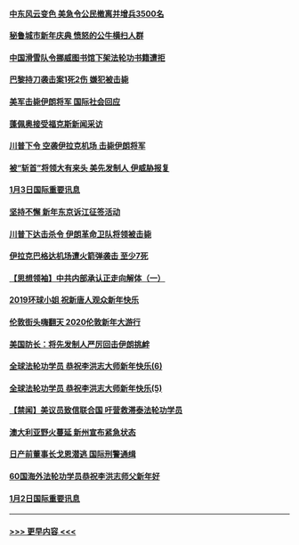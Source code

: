 #### [中东风云变色 美急令公民撤离并增兵3500名](../pages/prog202/a102744827.md?t=01041244) 
#### [秘鲁城市新年庆典 愤怒的公牛横扫人群](../pages/prog202/a102744618.md?t=01041244) 
#### [中国滑雪队令挪威图书馆下架法轮功书籍遭拒](../pages/prog202/a102744639.md?t=01041244) 
#### [巴黎持刀袭击案1死2伤 嫌犯被击毙](../pages/prog202/a102744566.md?t=01041244) 
#### [美军击毙伊朗将军 国际社会回应](../pages/prog202/a102744485.md?t=01041244) 
#### [蓬佩奥接受福克斯新闻采访](../pages/prog202/a102744480.md?t=01041244) 
#### [川普下令 空袭伊拉克机场 击毙伊朗将军](../pages/prog202/a102744470.md?t=01041244) 
#### [被“斩首”将领大有来头 美先发制人 伊威胁报复](../pages/prog202/a102744454.md?t=01041244) 
#### [1月3日国际重要讯息](../pages/prog202/a102744301.md?t=01041244) 
#### [坚持不懈 新年东京诉江征签活动](../pages/prog202/a102744303.md?t=01041244) 
#### [川普下达击杀令 伊朗革命卫队将领被击毙](../pages/prog202/a102741911.md?t=01041244) 
#### [伊拉克巴格达机场遭火箭弹袭击 至少7死](../pages/prog202/a102744115.md?t=01041244) 
#### [【思想领袖】中共内部承认正走向解体（一）](../pages/prog202/a102744097.md?t=01041244) 
#### [2019环球小姐 祝新唐人观众新年快乐](../pages/prog202/a102744043.md?t=01041244) 
#### [伦敦街头嗨翻天 2020伦敦新年大游行](../pages/prog202/a102743925.md?t=01041244) 
#### [美国防长：将先发制人严厉回击伊朗挑衅](../pages/prog202/a102743930.md?t=01041244) 
#### [全球法轮功学员 恭祝李洪志大师新年快乐(6)](../pages/prog202/a102743899.md?t=01041244) 
#### [全球法轮功学员 恭祝李洪志大师新年快乐(5)](../pages/prog202/a102743766.md?t=01041244) 
#### [【禁闻】美议员致信联合国 吁营救滞泰法轮功学员](../pages/prog202/a102743781.md?t=01041244) 
#### [澳大利亚野火蔓延 新州宣布紧急状态](../pages/prog202/a102743681.md?t=01041244) 
#### [日产前董事长戈恩潜逃 国际刑警通缉](../pages/prog202/a102743676.md?t=01041244) 
#### [60国海外法轮功学员恭祝李洪志师父新年好](../pages/prog202/a102743628.md?t=01041244) 
#### [1月2日国际重要讯息](../pages/prog202/a102743488.md?t=01041244) 

----
#### [ >>> 更早内容 <<< ](../indexes/prog202-earlier.md)
